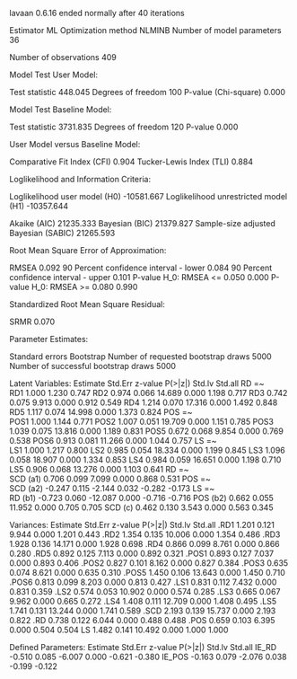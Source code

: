 lavaan 0.6.16 ended normally after 40 iterations

  Estimator                                         ML
  Optimization method                           NLMINB
  Number of model parameters                        36

  Number of observations                           409

Model Test User Model:
                                                      
  Test statistic                               448.045
  Degrees of freedom                               100
  P-value (Chi-square)                           0.000

Model Test Baseline Model:

  Test statistic                              3731.835
  Degrees of freedom                               120
  P-value                                        0.000

User Model versus Baseline Model:

  Comparative Fit Index (CFI)                    0.904
  Tucker-Lewis Index (TLI)                       0.884

Loglikelihood and Information Criteria:

  Loglikelihood user model (H0)             -10581.667
  Loglikelihood unrestricted model (H1)     -10357.644
                                                      
  Akaike (AIC)                               21235.333
  Bayesian (BIC)                             21379.827
  Sample-size adjusted Bayesian (SABIC)      21265.593

Root Mean Square Error of Approximation:

  RMSEA                                          0.092
  90 Percent confidence interval - lower         0.084
  90 Percent confidence interval - upper         0.101
  P-value H_0: RMSEA <= 0.050                    0.000
  P-value H_0: RMSEA >= 0.080                    0.990

Standardized Root Mean Square Residual:

  SRMR                                           0.070

Parameter Estimates:

  Standard errors                            Bootstrap
  Number of requested bootstrap draws             5000
  Number of successful bootstrap draws            5000

Latent Variables:
                   Estimate  Std.Err  z-value  P(>|z|)   Std.lv  Std.all
  RD =~                                                                 
    RD1               1.000                               1.230    0.747
    RD2               0.974    0.066   14.689    0.000    1.198    0.717
    RD3               0.742    0.075    9.913    0.000    0.912    0.549
    RD4               1.214    0.070   17.316    0.000    1.492    0.848
    RD5               1.117    0.074   14.998    0.000    1.373    0.824
  POS =~                                                                
    POS1              1.000                               1.144    0.771
    POS2              1.007    0.051   19.709    0.000    1.151    0.785
    POS3              1.039    0.075   13.816    0.000    1.189    0.831
    POS5              0.672    0.068    9.854    0.000    0.769    0.538
    POS6              0.913    0.081   11.266    0.000    1.044    0.757
  LS =~                                                                 
    LS1               1.000                               1.217    0.800
    LS2               0.985    0.054   18.334    0.000    1.199    0.845
    LS3               1.096    0.058   18.907    0.000    1.334    0.853
    LS4               0.984    0.059   16.651    0.000    1.198    0.710
    LS5               0.906    0.068   13.276    0.000    1.103    0.641
  RD =~                                                                 
    SCD       (a1)    0.706    0.099    7.099    0.000    0.868    0.531
  POS =~                                                                
    SCD       (a2)   -0.247    0.115   -2.144    0.032   -0.282   -0.173
  LS =~                                                                 
    RD        (b1)   -0.723    0.060  -12.087    0.000   -0.716   -0.716
    POS       (b2)    0.662    0.055   11.952    0.000    0.705    0.705
    SCD        (c)    0.462    0.130    3.543    0.000    0.563    0.345

Variances:
                   Estimate  Std.Err  z-value  P(>|z|)   Std.lv  Std.all
   .RD1               1.201    0.121    9.944    0.000    1.201    0.443
   .RD2               1.354    0.135   10.006    0.000    1.354    0.486
   .RD3               1.928    0.136   14.171    0.000    1.928    0.698
   .RD4               0.866    0.099    8.761    0.000    0.866    0.280
   .RD5               0.892    0.125    7.113    0.000    0.892    0.321
   .POS1              0.893    0.127    7.037    0.000    0.893    0.406
   .POS2              0.827    0.101    8.162    0.000    0.827    0.384
   .POS3              0.635    0.074    8.621    0.000    0.635    0.310
   .POS5              1.450    0.106   13.643    0.000    1.450    0.710
   .POS6              0.813    0.099    8.203    0.000    0.813    0.427
   .LS1               0.831    0.112    7.432    0.000    0.831    0.359
   .LS2               0.574    0.053   10.902    0.000    0.574    0.285
   .LS3               0.665    0.067    9.962    0.000    0.665    0.272
   .LS4               1.408    0.111   12.709    0.000    1.408    0.495
   .LS5               1.741    0.131   13.244    0.000    1.741    0.589
   .SCD               2.193    0.139   15.737    0.000    2.193    0.822
   .RD                0.738    0.122    6.044    0.000    0.488    0.488
   .POS               0.659    0.103    6.395    0.000    0.504    0.504
    LS                1.482    0.141   10.492    0.000    1.000    1.000

Defined Parameters:
                   Estimate  Std.Err  z-value  P(>|z|)   Std.lv  Std.all
    IE_RD            -0.510    0.085   -6.007    0.000   -0.621   -0.380
    IE_POS           -0.163    0.079   -2.076    0.038   -0.199   -0.122

